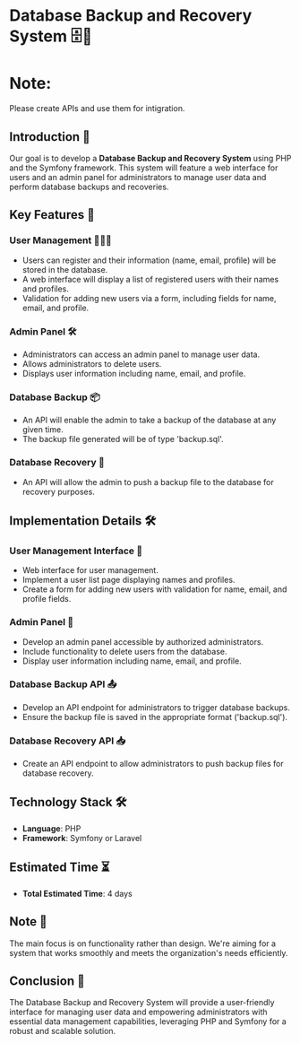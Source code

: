 
# Database Backup and Recovery System 🗄️💾

# Note:
Please create APIs and use them for intigration.
## Introduction 📖
Our goal is to develop a **Database Backup and Recovery System** using PHP and the Symfony framework. This system will feature a web interface for users and an admin panel for administrators to manage user data and perform database backups and recoveries.

## Key Features 🔑

### User Management 🧑‍🤝‍🧑
- Users can register and their information (name, email, profile) will be stored in the database.
- A web interface will display a list of registered users with their names and profiles.
- Validation for adding new users via a form, including fields for name, email, and profile.

### Admin Panel 🛠️
- Administrators can access an admin panel to manage user data.
- Allows administrators to delete users.
- Displays user information including name, email, and profile.

### Database Backup 📦
- An API will enable the admin to take a backup of the database at any given time.
- The backup file generated will be of type 'backup.sql'.

### Database Recovery 🔧
- An API will allow the admin to push a backup file to the database for recovery purposes.

## Implementation Details 🛠️

### User Management Interface 👥
- Web interface for user management.
- Implement a user list page displaying names and profiles.
- Create a form for adding new users with validation for name, email, and profile fields.

### Admin Panel 🚪
- Develop an admin panel accessible by authorized administrators.
- Include functionality to delete users from the database.
- Display user information including name, email, and profile.

### Database Backup API 📤
- Develop an API endpoint for administrators to trigger database backups.
- Ensure the backup file is saved in the appropriate format ('backup.sql').

### Database Recovery API 📥
- Create an API endpoint to allow administrators to push backup files for database recovery.

## Technology Stack 🛠️
- **Language**: PHP
- **Framework**: Symfony or Laravel

## Estimated Time ⏳
- **Total Estimated Time**: 4 days

## Note 📝
The main focus is on functionality rather than design. We're aiming for a system that works smoothly and meets the organization's needs efficiently.

## Conclusion 🏁
The Database Backup and Recovery System will provide a user-friendly interface for managing user data and empowering administrators with essential data management capabilities, leveraging PHP and Symfony for a robust and scalable solution.
